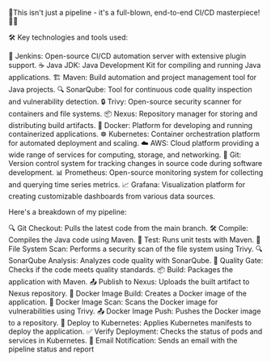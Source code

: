 
🚀This isn't just a pipeline - it's a full-blown, end-to-end CI/CD masterpiece! 🌟🎉

 🛠️ Key technologies and tools used:

🔧 Jenkins: Open-source CI/CD automation server with extensive plugin support.
☕ Java JDK: Java Development Kit for compiling and running Java applications.
🏗️ Maven: Build automation and project management tool for Java projects.
🔍 SonarQube: Tool for continuous code quality inspection and vulnerability detection.
🔒 Trivy: Open-source security scanner for containers and file systems.
📦 Nexus: Repository manager for storing and distributing build artifacts.
🐳 Docker: Platform for developing and running containerized applications.
☸️ Kubernetes: Container orchestration platform for automated deployment and scaling.
☁️ AWS: Cloud platform providing a wide range of services for computing, storage, and networking.
🌳 Git: Version control system for tracking changes in source code during software development.
📊 Prometheus: Open-source monitoring system for collecting and querying time series metrics.
📈 Grafana: Visualization platform for creating customizable dashboards from various data sources.

 Here's a breakdown of my pipeline:

🔍 Git Checkout: Pulls the latest code from the main branch.
🛠️ Compile: Compiles the Java code using Maven.
🧪 Test: Runs unit tests with Maven.
🔬 File System Scan: Performs a security scan of the file system using Trivy.
🔍 SonarQube Analysis: Analyzes code quality with SonarQube.
🚦 Quality Gate: Checks if the code meets quality standards.
📦 Build: Packages the application with Maven.
📤 Publish to Nexus: Uploads the built artifact to Nexus repository.
🐳 Docker Image Build: Creates a Docker image of the application.
🔬 Docker Image Scan: Scans the Docker image for vulnerabilities using Trivy.
📤 Docker Image Push: Pushes the Docker image to a repository.
🚀 Deploy to Kubernetes: Applies Kubernetes manifests to deploy the application.
✅ Verify Deployment: Checks the status of pods and services in Kubernetes.
📧 Email Notification: Sends an email with the pipeline status and report
